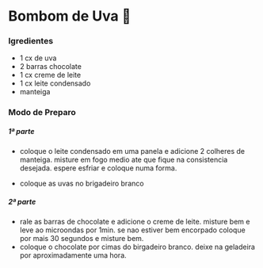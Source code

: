 # Bombom de Uva :candy:

### Igredientes

- 1 cx de uva
- 2 barras chocolate 
- 1 cx creme de leite
- 1 cx leite condensado
- manteiga

### Modo de Preparo

##### 1ª parte

- coloque o leite condensado em uma panela e adicione 2 colheres de manteiga. misture em fogo medio ate que fique na consistencia desejada.  espere esfriar e coloque numa forma.

- coloque as uvas no brigadeiro branco

##### 2ª parte

- rale as barras de chocolate e adicione o creme de leite. misture bem e leve ao microondas por 1min. se nao estiver bem encorpado coloque por mais 30 segundos e misture bem.
- coloque o chocolate por cimas do birgadeiro branco. deixe na geladeira por aproximadamente uma hora.

